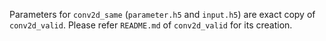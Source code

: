 Parameters for `conv2d_same` (`parameter.h5` and `input.h5`) are exact copy of `conv2d_valid`. Please refer `README.md` of `conv2d_valid` for its creation.
